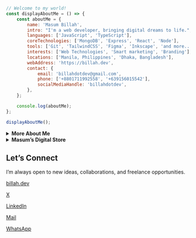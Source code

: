 ```javascript                            

// Welcome to my world!       
const displayAboutMe = () => {
    const aboutMe = {
        name: 'Masum Billah',
        intro: "I'm a web developer, bringing digital dreams to life.",
        languages: ['JavaScript', 'TypeScript'],
        coreTechnologies: ['MongoDB', 'Express', 'React', 'Node'],
        tools: ['Git', 'TailwindCSS', 'Figma', 'Inkscape', 'and more...'],
        interests: ['Web Technologies', 'Smart marketing', 'Branding'],
        locations: ['Manila, Philippines', 'Dhaka, Bangladesh'],
        webAddress: 'https://billah.dev',
        contact: {
            email: 'billahdotdev@gmail.com',
            phone: ['+8801711992558', '+639156015542'],
            socialMediaHandle: 'billahdotdev',
        },
    };

    console.log(aboutMe);
};

displayAboutMe();                                                                                                           

```                                     
     
<details> 
<summary><strong>More About Me</strong></summary>                                          

<pre>
🙂 My Story:
I started out running a clothing business, where I learned how to solve problems and think creatively under pressure. 
Along the way, I discovered coding and quickly became fascinated by it. When the pandemic hit, I finally had the time 
to bring those two worlds together and saw how powerful digital experiences can be in making a real difference in 
people’s lives. Since then, through learning, trial and error, and building projects, I’ve developed a strong 
understanding of the web. Each project still teaches me something new, and I believe growth comes from staying 
curious and adapting at every step.

If you’re looking for someone who understands both code and commerce—I’d love to help.

👩‍💻 I Speak:
English, Bangla(Native), Taglish, and of course JavaScript!            

🎓 Credentials:
I'm a Bangladesh University of Engineering and Technology (BUET) and IAC certified full-stack web developer   
on a journey of modern web mastery at the University of Helsinki.    
</pre>
</details>      


<details>
<summary><strong>Masum’s Digital Store</strong></summary>

     
* Built by Masum Billah: helping developers, freelancers, and creators launch faster & smarter.
  
* Ready to use templates, design assets

<img src="https://images.unsplash.com/photo-1555066931-4365d14bab8c?q=80&w=1470&auto=format&fit=crop&ixlib=rb-4.1.0&ixid=M3wxMjA3fDB8MHxwaG90by1wYWdlfHx8fGVufDB8fHx8fA%3D%3D" style="width: 100%; border-radius: 12px; margin-bottom: 24px;">

---

## Featured Products

<table>
<tr>
<td width="33%">
  
**Coming Soon Landing Page**  
_A modern, responsive landing page for pre-launch waitlists._  

💻 **Built With:** HTML, Tailwind CSS  
💲 **Price:** $10  

<a href="https://billahdotdev.gumroad.com/l/coming-soon-landing-page-template">
<img src="https://img.shields.io/badge/View%20on-Gumroad-orange?style=for-the-badge&logo=gumroad" alt="Buy on Gumroad">
</a>  

</td>
<td width="33%">

**Hacker-Vibe Personal Website**  
_A bold terminal-style personal website to stand out online._  

💻 **Built With:** React, Vite, Tailwind CSS  
💲 **Price:** $15  

<a href="https://billahdotdev.gumroad.com/l/hacker-terminal-website">
<img src="https://img.shields.io/badge/View%20on-Gumroad-teal?style=for-the-badge&logo=gumroad" alt="Buy on Gumroad">
</a>  

</td>
<td width="33%">

**Simple Line SVG Icon Pack (60+)**  
_Minimal, scalable SVG icons for any modern UI._  

 **Includes:** 60+ Icons, SVG Format  
💲 **Price:** $1  

<a href="https://billahdotdev.gumroad.com/l/simple-line-svg-icons">
<img src="https://img.shields.io/badge/Get%20SVGs-Gumroad-success?style=for-the-badge&logo=svg" alt="Download Icons">
</a>  

</td>
</tr>
</table>

---

## 💬 Custom Work & Services
Need something tailored for your project?  
From **custom websites** to **unique landing pages** — let’s build it together.

<a href="https://wa.me/+8801711992558?text=Hi%20Masum!%20I’m%20interested%20in%20a%20custom%20digital%20project.">
<img src="https://img.shields.io/badge/Chat%20on-WhatsApp-brightgreen?style=for-the-badge&logo=whatsapp" alt="WhatsApp Chat">
</a>

---

</details>


## Let’s Connect

I’m always open to new ideas, collaborations, and freelance opportunities.

[billah.dev](https://billah.dev) 

[X](https://twitter.com/billahdotdev)  

[LinkedIn](https://www.linkedin.com/in/billahdotdev)  

[Mail](mailto:billahdotdev@gmail.com)

[WhatsApp](https://wa.me/+8801711992558)   

 
